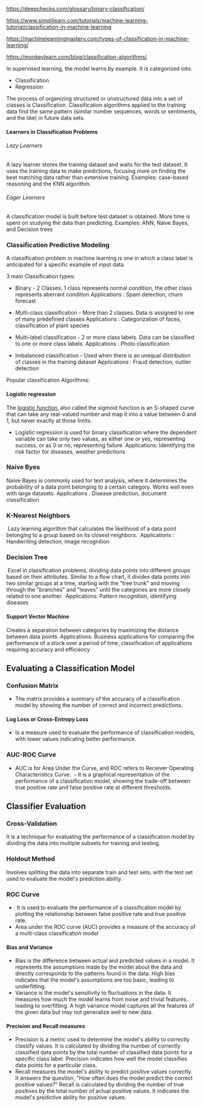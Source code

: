 
https://deepchecks.com/glossary/binary-classification/

https://www.simplilearn.com/tutorials/machine-learning-tutorial/classification-in-machine-learning

https://machinelearningmastery.com/types-of-classification-in-machine-learning/

https://monkeylearn.com/blog/classification-algorithms/


In supervised learning, the model learns by example. It is categorized into:
- Classification
- Regression

The process of organizing structured or unstructured data into a set of classes is Classification. Classification algorithms applied to the training data find the same pattern (similar number sequences, words or sentiments, and the like) in future data sets.

#### Learners in Classification Problems

###### Lazy Learners
A lazy learner stores the training dataset and waits for the test dataset. It uses the training data to make predictions, focusing more on finding the best matching data rather than extensive training. 
Examples: case-based reasoning and the KNN algorithm.

###### Eager Learners
A classification model is built before test dataset is obtained. More time is spent on studying the data than predicting.
Examples: ANN, Naive Bayes, and Decision trees

### Classification Predictive Modeling

A classification problem in machine learning is one in which a class label is anticipated for a specific example of input data.

3 main Classification types:
- Binary - 2 Classes, 1 class represents normal condition, the other class represents aberrant condition
Applications : Spam detection, churn forecast

- Multi-class classification - More than 2 classes. Data is assigned to one of many predefined classes
Applications : Categorization of faces, classification of plant species

- Multi-label classification - 2 or more class labels. Data can be classified to one or more class labels. 
Applications : Photo classification

- Imbalanced classification - Used when there is an unequal distribution of classes in the training dataset
Applications : Fraud detection, outlier detection

Popular classification Algorithms:

#### Logistic regression
The [logistic function](https://en.wikipedia.org/wiki/Logistic_function), also called the sigmoid function is an S-shaped curve that can take any real-valued number and map it into a value between 0 and 1, but never exactly at those limits.
- Logistic regression is used for binary classification where the dependent variable can take only two values, as either one or yes, representing success, or as 0 or no, representing failure.
Applications: Identifying the risk factor for diseases, weather predictions
### Naive Byes
Naive Bayes is commonly used for text analysis, where it determines the probability of a data point belonging to a certain category. Works well even with large datasets.
Applications : Disease prediction, document classification

### K-Nearest Neighbors
 Lazy learning algorithm that calculates the likelihood of a data point belonging to a group based on its closest neighbors.
 Applications : Handwriting detection, image recognition

### Decision Tree

 Excel in classification problems, dividing data points into different groups based on their attributes. Similar to a flow chart, it divides data points into two similar groups at a time, starting with the "tree trunk" and moving through the "branches" and "leaves" until the categories are more closely related to one another.
 Applications: Pattern recognition, identifying diseases
#### Support Vector Machine
Creates a separation between categories by maximizing the distance between data points.
Applications: Business applications for comparing the performance of a stock over a period of time, classification of applications requiring accuracy and efficiency

## Evaluating a Classification Model

### Confusion Matrix
- The matrix provides a summary of the accuracy of a classification model by showing the number of correct and incorrect predictions.
#### Log Loss or Cross-Entropy Loss
- Is a measure used to evaluate the performance of classification models, with lower values indicating better performance.
### AUC-ROC Curve

- AUC is for Area Under the Curve, and ROC refers to Receiver Operating Characteristics Curve.
 - It is a graphical representation of the performance of a classification model, showing the trade-off between true positive rate and false positive rate at different thresholds.

## Classifier Evaluation
### Cross-Validation
It is a technique for evaluating the performance of a classification model by dividing the data into multiple subsets for training and testing.

### Holdout Method
Involves splitting the data into separate train and test sets, with the test set used to evaluate the model's prediction ability.

### ROC Curve
-  It is used to evaluate the performance of a classification model by plotting the relationship between false positive rate and true positive rate.
- Area under the ROC curve (AUC) provides a measure of the accuracy of a multi-class classification model

#### Bias and Variance
- Bias is the difference between actual and predicted values in a model. It represents the assumptions made by the model about the data and directly corresponds to the patterns found in the data. High bias indicates that the model's assumptions are too basic, leading to underfitting.
- Variance is the model's sensitivity to fluctuations in the data. It measures how much the model learns from noise and trivial features, leading to overfitting. A high variance model captures all the features of the given data but may not generalize well to new data.
#### Precision and Recall measures
- Precision is a metric used to determine the model's ability to correctly classify values. It is calculated by dividing the number of correctly classified data points by the total number of classified data points for a specific class label. Precision indicates how well the model classifies data points for a particular class.
- Recall measures the model's ability to predict positive values correctly. It answers the question, "How often does the model predict the correct positive values?" Recall is calculated by dividing the number of true positives by the total number of actual positive values. It indicates the model's predictive ability for positive values.